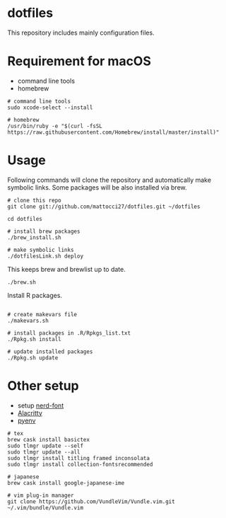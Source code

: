 # dotfiles
This repository includes mainly configuration files.

# Requirement for macOS
- command line tools
- homebrew

```shell
# command line tools
sudo xcode-select --install

# homebrew
/usr/bin/ruby -e "$(curl -fsSL https://raw.githubusercontent.com/Homebrew/install/master/install)"
```

# Usage
Following commands will clone the repository and automatically make symbolic links. Some packages will be also installed via brew.
```shell
# clone this repo
git clone git://github.com/mattocci27/dotfiles.git ~/dotfiles

cd dotfiles

# install brew packages
./brew_install.sh

# make symbolic links
./dotfilesLink.sh deploy
```

This keeps brew and brewlist up to date.
```shell
./brew.sh
```

Install R packages.
```shell

# create makevars file
./makevars.sh

# install packages in .R/Rpkgs_list.txt
./Rpkg.sh install

# update installed packages
./Rpkg.sh update
```

# Other setup
- setup [nerd-font](https://qiita.com/sizukutamago/items/2ba906ab3fa404eac02d)
- [Alacritty](https://github.com/jwilm/alacritty)
- [pyenv](https://qiita.com/crankcube@github/items/15f06b32ec56736fc43a)

```shell
# tex
brew cask install basictex
sudo tlmgr update --self
sudo tlmgr update --all
sudo tlmgr install titling framed inconsolata
sudo tlmgr install collection-fontsrecommended

# japanese
brew cask install google-japanese-ime

# vim plug-in manager
git clone https://github.com/VundleVim/Vundle.vim.git ~/.vim/bundle/Vundle.vim

```
